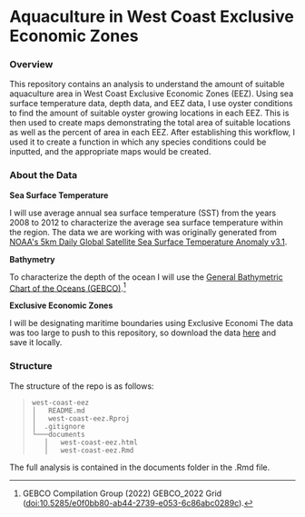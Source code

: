 # Aquaculture in West Coast Exclusive Economic Zones
### Overview

This repository contains an analysis to understand the amount of suitable aquaculture area in West Coast Exclusive Economic Zones (EEZ). Using sea surface temperature data, depth data, and EEZ data, I use oyster conditions to find the amount of suitable oyster growing locations in each EEZ. This is then used to create maps demonstrating the total area of suitable locations as well as the percent of area in each EEZ. After establishing this workflow, I used it to create a function in which any species conditions could be inputted, and the appropriate maps would be created.

### About the Data
**Sea Surface Temperature**

I will use average annual sea surface temperature (SST) from the years 2008 to 2012 to characterize the average sea surface temperature within the region. The data we are working with was originally generated from [NOAA's 5km Daily Global Satellite Sea Surface Temperature Anomaly v3.1](https://coralreefwatch.noaa.gov/product/5km/index_5km_ssta.php).

**Bathymetry**

To characterize the depth of the ocean I will use the [General Bathymetric Chart of the Oceans (GEBCO)](https://www.gebco.net/data_and_products/gridded_bathymetry_data/#area).[^3]

[^3]: GEBCO Compilation Group (2022) GEBCO_2022 Grid (<doi:10.5285/e0f0bb80-ab44-2739-e053-6c86abc0289c>).

**Exclusive Economic Zones**

I will be designating maritime boundaries using Exclusive Economi
The data was too large to push to this repository, so download the data [here](https://drive.google.com/file/d/1u-iwnPDbe6ZK7wSFVMI-PpCKaRQ3RVmg/view?usp=sharing) and save it locally. 

### Structure 
The structure of the repo is as follows:
> ```
> west-coast-eez
> │   README.md
> │   west-coast-eez.Rproj
> │  .gitignore
> └───documents
>    │   west-coast-eez.html
>    │   west-coast-eez.Rmd
> ```
The full analysis is contained in the documents folder in the .Rmd file.
